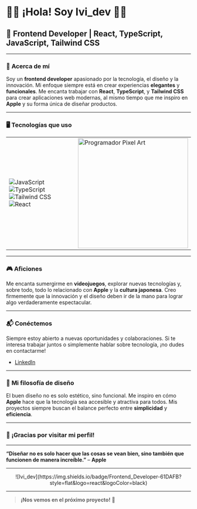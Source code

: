 # 👨‍💻 **¡Hola! Soy Ivi_dev** 👨‍💻

## 🌟 **Frontend Developer | React, TypeScript, JavaScript, Tailwind CSS**

---

### 🚀 **Acerca de mí**

Soy un **frontend developer** apasionado por la tecnología, el diseño y la innovación. Mi enfoque siempre está en crear experiencias **elegantes** y **funcionales**. Me encanta trabajar con **React**, **TypeScript**, y **Tailwind CSS** para crear aplicaciones web modernas, al mismo tiempo que me inspiro en **Apple** y su forma única de diseñar productos.

---

### 🖥️ **Tecnologías que uso**

<table>
  <tr>
    <td>
      <img src="https://img.shields.io/badge/-JavaScript-F7DF1E?style=flat&logo=javascript&logoColor=black" alt="JavaScript" style="margin-right: 10px;"/>
      <img src="https://img.shields.io/badge/-TypeScript-3178C6?style=flat&logo=typescript&logoColor=white" alt="TypeScript" style="margin-right: 10px;"/>
      <img src="https://img.shields.io/badge/-TailwindCSS-06B6D4?style=flat&logo=tailwindcss&logoColor=white" alt="Tailwind CSS" style="margin-right: 10px;"/>
      <img src="https://img.shields.io/badge/-React-61DAFB?style=flat&logo=react&logoColor=black" alt="React" />
    </td>
    <td>
      <img src="https://soranews24.com/wp-content/uploads/sites/3/2014/12/pixel-art-11.gif?w=500" alt="Programador Pixel Art" width="300" />
    </td>
  </tr>
</table>

---

### 🎮 **Aficiones**

Me encanta sumergirme en **videojuegos**, explorar nuevas tecnologías y, sobre todo, todo lo relacionado con **Apple** y la **cultura japonesa**. Creo firmemente que la innovación y el diseño deben ir de la mano para lograr algo verdaderamente espectacular.

---

### 📬 **Conéctemos**

Siempre estoy abierto a nuevas oportunidades y colaboraciones. Si te interesa trabajar juntos o simplemente hablar sobre tecnología, ¡no dudes en contactarme!

- [LinkedIn](https://www.linkedin.com/in/ivimendieta/)

---

### 🎨 **Mi filosofía de diseño**

El buen diseño no es solo estético, sino funcional. Me inspiro en cómo **Apple** hace que la tecnología sea accesible y atractiva para todos. Mis proyectos siempre buscan el balance perfecto entre **simplicidad** y **eficiencia**.

---

### 🌟 **¡Gracias por visitar mi perfil!**

---

**“Diseñar no es solo hacer que las cosas se vean bien, sino también que funcionen de manera increíble.”** – **Apple**

---

<div align="center">
  ![Ivi_dev](https://img.shields.io/badge/Frontend_Developer-61DAFB?style=flat&logo=react&logoColor=black)
</div>

---

> **¡Nos vemos en el próximo proyecto!** 👋
